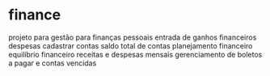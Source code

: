 # finance
projeto para gestão para finanças pessoais  entrada de ganhos financeiros despesas cadastrar contas saldo total de contas planejamento financeiro equilíbrio financeiro receitas e despesas mensais gerenciamento de boletos a pagar e contas vencidas
